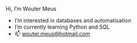 Hi, I’m Wouter Meus
-  I’m interested in databases and automatisation
-  I’m currently learning Python and SQL
- 📫 wouter.meus@hotmail.com

<!---
WouterM5/WouterM5 is a ✨ special ✨ repository because its `README.md` (this file) appears on your GitHub profile.
You can click the Preview link to take a look at your changes.
--->
